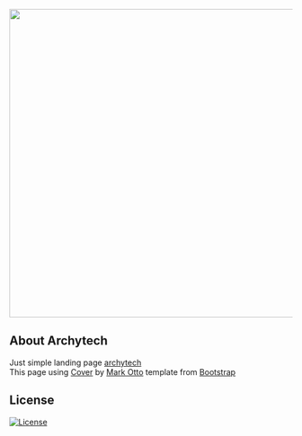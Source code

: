<p align="center"><a href="https://archytech.github.io" target="_blank"><img src="https://i.imgur.com/vIh0tE0.png" width="550"></a></p>

## About Archytech

Just simple landing page [archytech](https://archytech.github.io)<br>
This page using [Cover](https://getbootstrap.com/docs/3.4/examples/cover) by [Mark Otto](https://twitter.com/mdo) template from [Bootstrap](https://getbootstrap.com) 

## License

<a href="https://github.com/archytech99/archytech.github.io/blob/master/LICENSE"><img src="https://poser.pugx.org/laravel/framework/license.svg" alt="License"></a>
